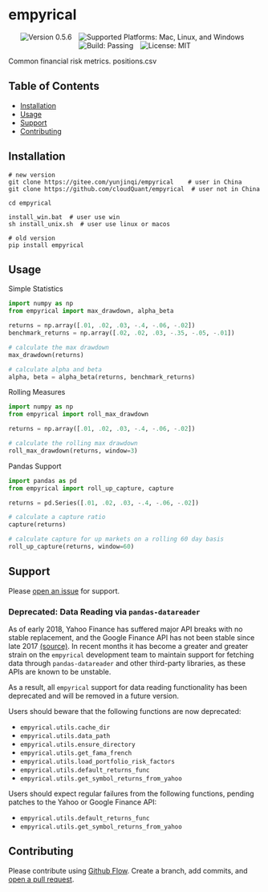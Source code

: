 # empyrical
<p style="text-align: center;">
    <img src="https://img.shields.io/badge/version-0.5.6-blueviolet.svg" alt="Version 0.5.6" style="margin-right: 10px;"/>
    <img src="https://img.shields.io/badge/platform-mac%7Clinux%7Cwin-yellow.svg" alt="Supported Platforms: Mac, Linux, and Windows" style="margin-right: 10px;"/>
    <img src="https://img.shields.io/badge/python-3.11%7C3.12-brightgreen.svg" alt="Build: Passing" style="margin-right: 10px;"/>
    <img src="https://img.shields.io/badge/license-MIT-orange" alt="License: MIT"/>
</p>

Common financial risk metrics.
positions.csv
## Table of Contents

- [Installation](#installation)
- [Usage](#usage)
- [Support](#support)
- [Contributing](#contributing)


## Installation
```
# new version
git clone https://gitee.com/yunjinqi/empyrical    # user in China
git clone https://github.com/cloudQuant/empyrical  # user not in China

cd empyrical

install_win.bat  # user use win
sh install_unix.sh  # user use linux or macos

# old version
pip install empyrical
```

## Usage

Simple Statistics
```python
import numpy as np
from empyrical import max_drawdown, alpha_beta

returns = np.array([.01, .02, .03, -.4, -.06, -.02])
benchmark_returns = np.array([.02, .02, .03, -.35, -.05, -.01])

# calculate the max drawdown
max_drawdown(returns)

# calculate alpha and beta
alpha, beta = alpha_beta(returns, benchmark_returns)

```

Rolling Measures
```python
import numpy as np
from empyrical import roll_max_drawdown

returns = np.array([.01, .02, .03, -.4, -.06, -.02])

# calculate the rolling max drawdown
roll_max_drawdown(returns, window=3)

```

Pandas Support
```python
import pandas as pd
from empyrical import roll_up_capture, capture

returns = pd.Series([.01, .02, .03, -.4, -.06, -.02])

# calculate a capture ratio
capture(returns)

# calculate capture for up markets on a rolling 60 day basis
roll_up_capture(returns, window=60)
```

## Support

Please [open an issue](https://github.com/quantopian/empyrical/issues/new) for support.

### Deprecated: Data Reading via `pandas-datareader`

As of early 2018, Yahoo Finance has suffered major API breaks with no stable
replacement, and the Google Finance API has not been stable since late 2017
[(source)](https://github.com/pydata/pandas-datareader/blob/da18fbd7621d473828d7fa81dfa5e0f9516b6793/README.rst).
In recent months it has become a greater and greater strain on the `empyrical`
development team to maintain support for fetching data through
`pandas-datareader` and other third-party libraries, as these APIs are known to
be unstable.

As a result, all `empyrical` support for data reading functionality has been
deprecated and will be removed in a future version.

Users should beware that the following functions are now deprecated:

- `empyrical.utils.cache_dir`
- `empyrical.utils.data_path`
- `empyrical.utils.ensure_directory`
- `empyrical.utils.get_fama_french`
- `empyrical.utils.load_portfolio_risk_factors`
- `empyrical.utils.default_returns_func`
- `empyrical.utils.get_symbol_returns_from_yahoo`

Users should expect regular failures from the following functions, pending
patches to the Yahoo or Google Finance API:

- `empyrical.utils.default_returns_func`
- `empyrical.utils.get_symbol_returns_from_yahoo`

## Contributing

Please contribute using [Github Flow](https://guides.github.com/introduction/flow/). Create a branch, add commits, and [open a pull request](https://github.com/quantopian/empyrical/compare/).


